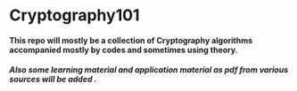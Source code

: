# Cryptography101


#### This repo will mostly be a collection of Cryptography algorithms accompanied mostly by codes and sometimes using theory.

#### ***Also some learning material and application material as pdf from various sources will be added .***
